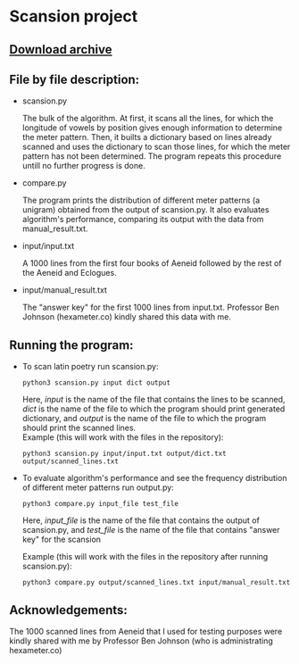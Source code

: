 # Scansion project

## [Download archive](https://dargones.github.io/Scansion-project/Archive.zip)

## File by file description:
* scansion.py

  The bulk of the algorithm. At first, it scans all the lines, for which the longitude of vowels by position gives enough information to determine the meter pattern. Then, it builts a dictionary based on lines already scanned and uses the dictionary to scan those lines, for which the meter pattern has not been determined. The program repeats this procedure untill no further progress is done.

* compare.py

  The program prints the distribution of different meter patterns (a unigram) obtained from the output of scansion.py. It also evaluates algorithm's performance, 
  comparing its output with the data from manual_result.txt.

* input/input.txt

  A 1000 lines from the first four books of Aeneid followed by the rest of the Aeneid and Eclogues. 

* input/manual_result.txt

  The "answer key" for the first 1000 lines from input.txt. Professor Ben Johnson (hexameter.co) kindly shared this data with me. 
  
## Running the program:
* To scan latin poetry run scansion.py:
  ```
  python3 scansion.py input dict output
  ```
  Here, *input* is the name of the file that contains the lines to be scanned, *dict* is the name of the file to which the program 
  should print generated dictionary, and *output* is the name of the file to which the program should print the scanned lines.   
  Example (this will work with the files in the repository): 
  ```
  python3 scansion.py input/input.txt output/dict.txt output/scanned_lines.txt
  ```

* To evaluate algorithm's performance and see the frequency distribution of different meter patterns run output.py:
  ```
  python3 compare.py input_file test_file
  ```
  Here, *input_file* is the name of the file that contains the output of scansion.py, and *test_file* is the name of the file that 
  contains "answer key" for the scansion
  
  Example (this will work with the files in the repository after running scansion.py): 
  ```
  python3 compare.py output/scanned_lines.txt input/manual_result.txt 
  ```

## Acknowledgements:
The 1000 scanned lines from Aeneid that I used for testing purposes were kindly shared with me by Professor Ben Johnson (who is administrating hexameter.co)
